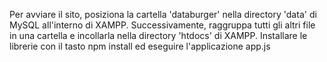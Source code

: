 Per avviare il sito, posiziona la cartella 'databurger' nella directory 'data' di MySQL all'interno di XAMPP. Successivamente, raggruppa tutti gli altri file in una cartella e incollarla nella directory 'htdocs' di XAMPP. Installare le librerie con il tasto npm install ed eseguire l'applicazione app.js

